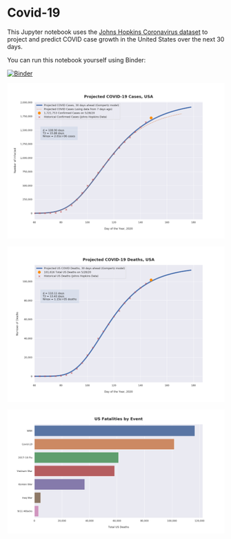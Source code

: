 # Covid-19

This Jupyter notebook uses the [Johns Hopkins Coronavirus dataset](https://github.com/CSSEGISandData/COVID-19/blob/master/README.md) to project and predict COVID case growth in the United States over the next 30 days.

You can run this notebook yourself using Binder:

[![Binder](https://mybinder.org/badge_logo.svg)](https://mybinder.org/v2/gh/bws428/covid-19/master?filepath=covid-projections.nbconvert.ipynb)

![Projected Cases plot](https://raw.githubusercontent.com/bws428/covid-19/master/charts/covid-5.28.20.png)

![Projected Deaths plot](https://raw.githubusercontent.com/bws428/covid-19/master/charts/covid-deaths-5.28.20.png)

![Casualties plot](https://raw.githubusercontent.com/bws428/covid-19/master/charts/casualties.png)

